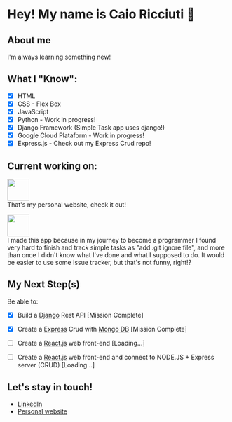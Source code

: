# Hey! My name is Caio Ricciuti 👋
## About me
I'm always learning something new!

## What I "Know":
* [x] HTML
* [x] CSS - Flex Box
* [x] JavaScript
* [x] Python - Work in progress!
* [x] Django Framework (Simple Task app uses django!)
* [x] Google Cloud Plataform - Work in progress!
* [x] Express.js - Check out my Express Crud repo! 

## Current working on:
<p>
    <a href="https://caioricciuti.com/?utm_source=githubreadme" target="_blank"><img width="50" src="https://caioricciuti.com/assets/img/favicon-32x32.png"></a><br/>
    That's my personal website, check it out! 
</p>

<p>
    <a href="https://simpletask.caioricciuti.com/?utm_source=githubreadme" target="_blank"><img width="50" src="https://caioricciuti.com/assets/img/portfolio/simpletask.png"></a><br/>
     I made this app because in my journey to become a programmer I found very hard to finish and track simple tasks as "add .git ignore file", and more than once I didn't know what I've done and
     what I supposed to do. It would be easier to use some Issue tracker, but that's not funny, right!?
</p>

## My Next Step(s)

Be able to:
* [x] Build a [Django](https://djangoproject.com/) Rest API [Mission Complete]
* [x] Create a [Express](https://expressjs.com/) Crud with [Mongo DB](https://www.mongodb.com/) [Mission Complete]
* [ ] Create a [React.js](https://reactjs.org/) web front-end [Loading...]
* [ ] Create a [React.js](https://reactjs.org/) web front-end and connect to NODE.JS + Express server (CRUD) [Loading...]


## Let's stay in touch!
* [LinkedIn](https://www.linkedin.com/in/caioricciuti)
* [Personal website](https://caioricciuti.com/?utm_source=girhubreademe)
